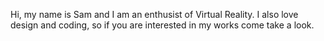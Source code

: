 Hi, my name is Sam and I am an enthusist of Virtual Reality. I also love design and coding, so if you are interested in my works come take a look. 
